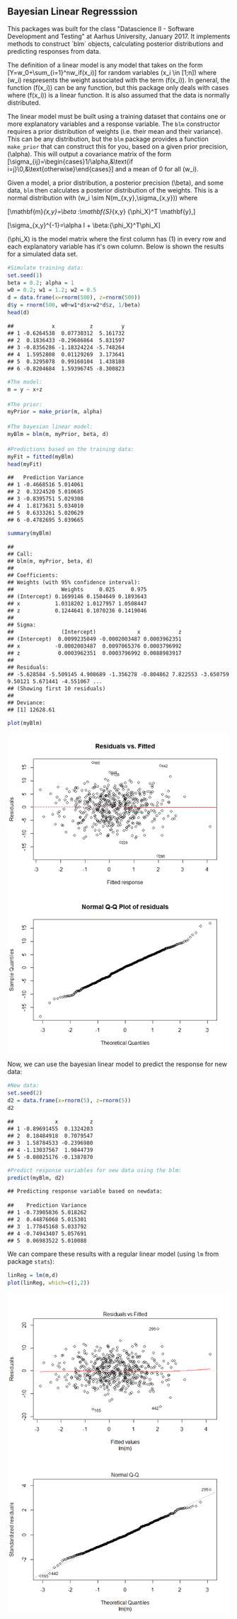 Bayesian Linear Regresssion
---------------------------

This packages was built for the class "Datascience II - Software Development and Testing" at Aarhus University, January 2017. It implements methods to construct ´blm´ objects, calculating posterior distributions and predicting responses from data.

The definition of a linear model is any model that takes on the form \[Y=w_0+\sum_{i=1}^nw_if(x_i)\] for random variables \(x_i \in [1;n]\) where \(w_i\) respresents the weight associated with the term \(f(x_i)\). In general, the function \(f(x_i)\) can be any function, but this package only deals with cases where \(f(x_i)\) is a linear function. It is also assumed that the data is normally distributed.

The linear model must be built using a training dataset that contains one or more explanatory variables and a response variable. The `blm` constructor requires a prior distribution of weights (i.e. their mean and their variance). This can be any distribution, but the `blm` package provides a function `make_prior` that can construct this for you, based on a given prior precision, \(\alpha\). This will output a covariance matrix of the form \[\sigma_{ij}=\begin{cases}1/\alpha,&\text{if i=j}\\0,&\text{otherwise}\end{cases}\] and a mean of 0 for all \(w_i\).

Given a model, a prior distribution, a posterior precision \(\beta\), and some data, `blm` then calculates a posterior distribution of the weights. This is a normal distribution with \(w_i \sim N(m_{x,y},\sigma_{x,y})\) where

\[\mathbf{m}_{x,y}=\beta \:\mathbf{S}_{x,y} {\phi_X}^T \mathbf{y},\]

\[\sigma_{x,y}^{-1}=\alpha I + \beta\:{\phi_X}^T\phi_X\]

\(\phi_X\) is the model matrix where the first column has \(1\) in every row and each explanatory variable has it's own column. Below is shown the results for a simulated data set.

``` r
#Simulate training data:
set.seed(1)
beta = 0.2; alpha = 1
w0 = 0.2; w1 = 1.2; w2 = 0.5
d = data.frame(x=rnorm(500), z=rnorm(500))
d$y = rnorm(500, w0+w1*d$x+w2*d$z, 1/beta)
head(d)
```

    ##            x           z         y
    ## 1 -0.6264538  0.07730312  5.161732
    ## 2  0.1836433 -0.29686864  5.831597
    ## 3 -0.8356286 -1.18324224 -5.748264
    ## 4  1.5952808  0.01129269  3.173641
    ## 5  0.3295078  0.99160104  1.438188
    ## 6 -0.8204684  1.59396745 -8.300823

``` r
#The model:
m = y ~ x+z

#The prior:
myPrior = make_prior(m, alpha)

#The bayesian linear model:
myBlm = blm(m, myPrior, beta, d)

#Predictions based on the training data:
myFit = fitted(myBlm)
head(myFit)
```

    ##   Prediction Variance
    ## 1 -0.4668516 5.014061
    ## 2  0.3224520 5.010685
    ## 3 -0.8395751 5.029308
    ## 4  1.8173631 5.034010
    ## 5  0.6333261 5.020629
    ## 6 -0.4782695 5.039665

``` r
summary(myBlm)
```

    ## 
    ## Call:
    ## blm(m, myPrior, beta, d)
    ## 
    ## Coefficients:
    ## Weights (with 95% confidence interval):
    ##               Weights     0.025     0.975
    ## (Intercept) 0.1699146 0.1504649 0.1893643
    ## x           1.0318202 1.0127957 1.0508447
    ## z           0.1244641 0.1070236 0.1419046
    ## 
    ## Sigma:
    ##               (Intercept)             x            z
    ## (Intercept)  0.0099235049 -0.0002003487 0.0003962351
    ## x           -0.0002003487  0.0097065376 0.0003796992
    ## z            0.0003962351  0.0003796992 0.0088983917
    ## 
    ## Residuals:
    ## -5.628584 -5.509145 4.908689 -1.356278 -0.804862 7.822553 -3.650759 9.50121 5.671441 -4.551067 ...
    ## (Showing first 10 residuals)
    ## 
    ## Deviance:
    ## [1] 12628.61

``` r
plot(myBlm)
```

![](README_files/figure-markdown_github/myBlm-1.png)![](README_files/figure-markdown_github/myBlm-2.png)

Now, we can use the bayesian linear model to predict the response for new data:

``` r
#New data:
set.seed(2)
d2 = data.frame(x=rnorm(5), z=rnorm(5))
d2
```

    ##             x          z
    ## 1 -0.89691455  0.1324203
    ## 2  0.18484918  0.7079547
    ## 3  1.58784533 -0.2396980
    ## 4 -1.13037567  1.9844739
    ## 5 -0.08025176 -0.1387870

``` r
#Predict response variables for new data using the blm:
predict(myBlm, d2)
```

    ## Predicting response variable based on newdata:

    ##    Prediction Variance
    ## 1 -0.73905836 5.018262
    ## 2  0.44876068 5.015301
    ## 3  1.77845168 5.033792
    ## 4 -0.74943407 5.057691
    ## 5  0.06983522 5.010088

We can compare these results with a regular linear model (using `lm` from package `stats`):

``` r
linReg = lm(m,d)
plot(linReg, which=c(1,2))
```

![](README_files/figure-markdown_github/lm-1.png)![](README_files/figure-markdown_github/lm-2.png)
